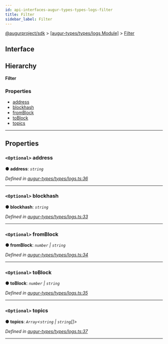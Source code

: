 ```yaml
---
id: api-interfaces-augur-types-types-logs-filter
title: Filter
sidebar_label: Filter
---
```


[@augurproject/sdk](api-readme.md) > [[augur-types/types/logs Module]](api-modules-augur-types-types-logs-module.md) > [Filter](api-interfaces-augur-types-types-logs-filter.md)

## Interface

## Hierarchy

**Filter**

### Properties

* [address](api-interfaces-augur-types-types-logs-filter.md#address)
* [blockhash](api-interfaces-augur-types-types-logs-filter.md#blockhash)
* [fromBlock](api-interfaces-augur-types-types-logs-filter.md#fromblock)
* [toBlock](api-interfaces-augur-types-types-logs-filter.md#toblock)
* [topics](api-interfaces-augur-types-types-logs-filter.md#topics)

---

## Properties

<a id="address"></a>

### `<Optional>` address

**● address**: *`string`*

*Defined in [augur-types/types/logs.ts:36](https://github.com/AugurProject/augur/blob/3727cd4ec9/packages/augur-types/types/logs.ts#L36)*

___
<a id="blockhash"></a>

### `<Optional>` blockhash

**● blockhash**: *`string`*

*Defined in [augur-types/types/logs.ts:33](https://github.com/AugurProject/augur/blob/3727cd4ec9/packages/augur-types/types/logs.ts#L33)*

___
<a id="fromblock"></a>

### `<Optional>` fromBlock

**● fromBlock**: *`number` \| `string`*

*Defined in [augur-types/types/logs.ts:34](https://github.com/AugurProject/augur/blob/3727cd4ec9/packages/augur-types/types/logs.ts#L34)*

___
<a id="toblock"></a>

### `<Optional>` toBlock

**● toBlock**: *`number` \| `string`*

*Defined in [augur-types/types/logs.ts:35](https://github.com/AugurProject/augur/blob/3727cd4ec9/packages/augur-types/types/logs.ts#L35)*

___
<a id="topics"></a>

### `<Optional>` topics

**● topics**: *`Array`<`string` \| `string`[]>*

*Defined in [augur-types/types/logs.ts:37](https://github.com/AugurProject/augur/blob/3727cd4ec9/packages/augur-types/types/logs.ts#L37)*

___

